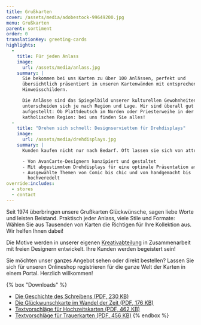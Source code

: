 ```yaml
---
title: Grußkarten
cover: /assets/media/adobestock-99649200.jpg
menu: Grußkarten
parent: sortiment
order: 0
translationKey: greeting-cards
highlights:
  -
    title: Für jeden Anlass
    image:
      url: /assets/media/anlass.jpg
    summary: |
      Sie bekommen bei uns Karten zu über 100 Anlässen, perfekt und
      übersichtlich präsentiert in unseren Kartenwänden mit entsprechenden
      Hinweisschildern.

      Die Anlässe sind das Spiegelbild unserer kulturellen Gewohnheiten und
      unterscheiden sich je nach Region und Lage. Wir sind überall gut
      aufgestellt: Ob Plattdeutsch im Norden oder Priesterweihe in der
      katholischen Region: bei uns finden Sie alles!
  -
    title: "Drehen sich schnell: Design­servietten für Dreh­displays"
    image:
      url: /assets/media/dreh­displays.jpg
    summary: |
      Kunden kaufen nicht nur nach Bedarf. Oft lassen sie sich von attraktiven Motivserien zum Kauf anregen. Licht- und Soundeffekte, individuelles Design, interessante Materialien, aktuelle Trends und Motive von lustig über künstlerisch bis exklusiv schaffen zusätzliche Impulse:

      - Von AvanCarte-Designern konzipiert und gestaltet
      - Mit abgestimmten Drehdisplays für eine optimale Präsentation am POS
      - Ausgewählte Themen von Comic bis chic und von handgemacht bis
        hochveredelt
override:includes:
  - stores
  - contact
---
```

Seit 1974 überbringen unsere Grußkarten Glückwünsche, sagen liebe Worte und leisten Beistand. Praktisch jeder Anlass, viele Stile und Formate: Wählen Sie aus Tausenden von Karten die Richtigen für Ihre Kollektion aus. Wir helfen Ihnen dabei!

Die Motive werden in unserer eigenen [Kreativabteilung](/verlag/) in Zusammenarbeit mit freien Designern entwickelt. Ihre Kunden werden begeistert sein!

Sie möchten unser ganzes Angebot sehen oder direkt bestellen? Lassen Sie sich für unseren Onlineshop registrieren für die ganze Welt der Karten in einem Portal. Herzlich willkommen!

{% box "Downloads" %}
- [Die Geschichte des Schreibens (PDF, 230 KB)](/assets/media/geschichte-des-schreibens.pdf)
- [Die Glückwunschkarte im Wandel der Zeit (PDF, 176 KB)](/assets/media/geschichte-des-schreibens.pdf)
- [Textvorschläge für Hochzeitskarten (PDF, 462 KB)](/assets/media/geschichte-des-schreibens.pdf)
- [Textvorschläge für Trauerkarten (PDF, 456 KB)](/assets/media/geschichte-des-schreibens.pdf)
{% endbox %}
